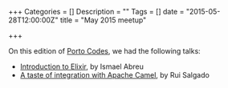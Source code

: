 +++
Categories = []
Description = ""
Tags = []
date = "2015-05-28T12:00:00Z"
title = "May 2015 meetup"

+++

On this edition of [Porto Codes](https://www.meetup.com/portocodes/events/222692619/), we had the following talks:

* [Introduction to Elixir](https://www.youtube.com/watch?v=wTJZCspA-wU), by Ismael Abreu
* [A taste of integration with Apache Camel](https://www.youtube.com/watch?v=X36jYzMY8Zk), by Rui Salgado
